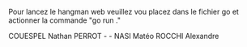 Pour lancez le hangman web veuillez vou placez dans le fichier go et actionner la commande "go run ."

COUESPEL Nathan
PERROT - - NASI Matéo
ROCCHI Alexandre
